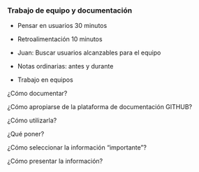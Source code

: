 ### Trabajo de equipo y documentación

* Pensar en usuarios 30 minutos

* Retroalimentación 10 minutos

* Juan: Buscar usuarios alcanzables para el equipo

* Notas ordinarias: antes y durante

* Trabajo en equipos

¿Cómo documentar?

¿Cómo apropiarse de la plataforma de documentación GITHUB?

¿Cómo utilizarla?

¿Qué poner?

¿Cómo seleccionar la información “importante”?

¿Cómo presentar la información?
